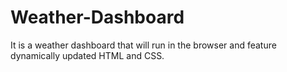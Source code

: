 # Weather-Dashboard
It is a weather dashboard that will run in the browser and feature dynamically updated HTML and CSS.
